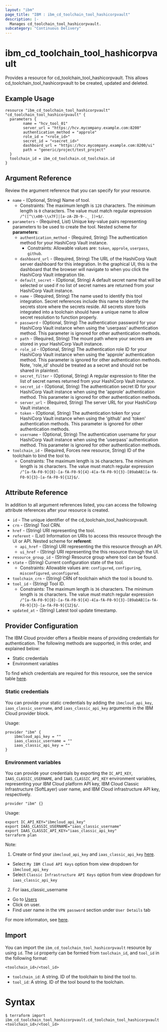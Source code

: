 ```yaml
---
layout: "ibm"
page_title: "IBM : ibm_cd_toolchain_tool_hashicorpvault"
description: |-
  Manages cd_toolchain_tool_hashicorpvault.
subcategory: "Continuous Delivery"
---
```


# ibm_cd_toolchain_tool_hashicorpvault

Provides a resource for cd_toolchain_tool_hashicorpvault. This allows cd_toolchain_tool_hashicorpvault to be created, updated and deleted.

## Example Usage

```hcl
resource "ibm_cd_toolchain_tool_hashicorpvault" "cd_toolchain_tool_hashicorpvault" {
  parameters {
		name = "hcv_tool_01"
		server_url = "https://hcv.mycompany.example.com:8200"
		authentication_method = "approle"
		role_id = "<role_id>"
		secret_id = "<secret_id>"
		dashboard_url = "https://hcv.mycompany.example.com:8200/ui"
		path = "generic/project/test_project"
  }
  toolchain_id = ibm_cd_toolchain.cd_toolchain.id
}
```

## Argument Reference

Review the argument reference that you can specify for your resource.

* `name` - (Optional, String) Name of tool.
  * Constraints: The maximum length is `128` characters. The minimum length is `0` characters. The value must match regular expression `/^([^\\x00-\\x7F]|[a-zA-Z0-9-._ ])+$/`.
* `parameters` - (Required, List) Unique key-value pairs representing parameters to be used to create the tool.
Nested scheme for **parameters**:
	* `authentication_method` - (Required, String) The authentication method for your HashiCorp Vault instance.
	  * Constraints: Allowable values are: `token`, `approle`, `userpass`, `github`.
	* `dashboard_url` - (Required, String) The URL of the HashiCorp Vault server dashboard for this integration. In the graphical UI, this is the dashboard that the browser will navigate to when you click the HashiCorp Vault integration tile.
	* `default_secret` - (Optional, String) A default secret name that will be selected or used if no list of secret names are returned from your HashiCorp Vault instance.
	* `name` - (Required, String) The name used to identify this tool integration. Secret references include this name to identify the secrets store where the secrets reside. All secrets store tools integrated into a toolchain should have a unique name to allow secret resolution to function properly.
	* `password` - (Optional, String) The authentication password for your HashiCorp Vault instance when using the 'userpass' authentication method. This parameter is ignored for other authentication methods.
	* `path` - (Required, String) The mount path where your secrets are stored in your HashiCorp Vault instance.
	* `role_id` - (Optional, String) The authentication role ID for your HashiCorp Vault instance when using the 'approle' authentication method. This parameter is ignored for other authentication methods. Note, 'role_id' should be treated as a secret and should not be shared in plaintext.
	* `secret_filter` - (Optional, String) A regular expression to filter the list of secret names returned from your HashiCorp Vault instance.
	* `secret_id` - (Optional, String) The authentication secret ID for your HashiCorp Vault instance when using the 'approle' authentication method. This parameter is ignored for other authentication methods.
	* `server_url` - (Required, String) The server URL for your HashiCorp Vault instance.
	* `token` - (Optional, String) The authentication token for your HashiCorp Vault instance when using the 'github' and 'token' authentication methods. This parameter is ignored for other authentication methods.
	* `username` - (Optional, String) The authentication username for your HashiCorp Vault instance when using the 'userpass' authentication method. This parameter is ignored for other authentication methods.
* `toolchain_id` - (Required, Forces new resource, String) ID of the toolchain to bind the tool to.
  * Constraints: The maximum length is `36` characters. The minimum length is `36` characters. The value must match regular expression `/^[a-fA-F0-9]{8}-[a-fA-F0-9]{4}-4[a-fA-F0-9]{3}-[89abAB][a-fA-F0-9]{3}-[a-fA-F0-9]{12}$/`.

## Attribute Reference

In addition to all argument references listed, you can access the following attribute references after your resource is created.

* `id` - The unique identifier of the cd_toolchain_tool_hashicorpvault.
* `crn` - (String) Tool CRN.
* `href` - (String) URI representing the tool.
* `referent` - (List) Information on URIs to access this resource through the UI or API.
Nested scheme for **referent**:
	* `api_href` - (String) URI representing the this resource through an API.
	* `ui_href` - (String) URI representing the this resource through the UI.
* `resource_group_id` - (String) Resource group where tool can be found.
* `state` - (String) Current configuration state of the tool.
  * Constraints: Allowable values are: `configured`, `configuring`, `misconfigured`, `unconfigured`.
* `toolchain_crn` - (String) CRN of toolchain which the tool is bound to.
* `tool_id` - (String) Tool ID.
  * Constraints: The maximum length is `36` characters. The minimum length is `36` characters. The value must match regular expression `/^[a-fA-F0-9]{8}-[a-fA-F0-9]{4}-4[a-fA-F0-9]{3}-[89abAB][a-fA-F0-9]{3}-[a-fA-F0-9]{12}$/`.
* `updated_at` - (String) Latest tool update timestamp.

## Provider Configuration

The IBM Cloud provider offers a flexible means of providing credentials for authentication. The following methods are supported, in this order, and explained below:

- Static credentials
- Environment variables

To find which credentials are required for this resource, see the service table [here](https://cloud.ibm.com/docs/ibm-cloud-provider-for-terraform?topic=ibm-cloud-provider-for-terraform-provider-reference#required-parameters).

### Static credentials

You can provide your static credentials by adding the `ibmcloud_api_key`, `iaas_classic_username`, and `iaas_classic_api_key` arguments in the IBM Cloud provider block.

Usage:
```
provider "ibm" {
    ibmcloud_api_key = ""
    iaas_classic_username = ""
    iaas_classic_api_key = ""
}
```

### Environment variables

You can provide your credentials by exporting the `IC_API_KEY`, `IAAS_CLASSIC_USERNAME`, and `IAAS_CLASSIC_API_KEY` environment variables, representing your IBM Cloud platform API key, IBM Cloud Classic Infrastructure (SoftLayer) user name, and IBM Cloud infrastructure API key, respectively.

```
provider "ibm" {}
```

Usage:
```
export IC_API_KEY="ibmcloud_api_key"
export IAAS_CLASSIC_USERNAME="iaas_classic_username"
export IAAS_CLASSIC_API_KEY="iaas_classic_api_key"
terraform plan
```

Note:

1. Create or find your `ibmcloud_api_key` and `iaas_classic_api_key` [here](https://cloud.ibm.com/iam/apikeys).
  - Select `My IBM Cloud API Keys` option from view dropdown for `ibmcloud_api_key`
  - Select `Classic Infrastructure API Keys` option from view dropdown for `iaas_classic_api_key`
2. For iaas_classic_username
  - Go to [Users](https://cloud.ibm.com/iam/users)
  - Click on user.
  - Find user name in the `VPN password` section under `User Details` tab

For more informaton, see [here](https://registry.terraform.io/providers/IBM-Cloud/ibm/latest/docs#authentication).

## Import

You can import the `ibm_cd_toolchain_tool_hashicorpvault` resource by using `id`.
The `id` property can be formed from `toolchain_id`, and `tool_id` in the following format:

```
<toolchain_id>/<tool_id>
```
* `toolchain_id`: A string. ID of the toolchain to bind the tool to.
* `tool_id`: A string. ID of the tool bound to the toolchain.

# Syntax
```
$ terraform import ibm_cd_toolchain_tool_hashicorpvault.cd_toolchain_tool_hashicorpvault <toolchain_id>/<tool_id>
```

